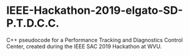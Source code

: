 # IEEE-Hackathon-2019-elgato-SD-P.T.D.C.C.
C++ pseudocode for a Performance Tracking and Diagnostics Control Center, created during the IEEE SAC 2019 Hackathon at WVU.
